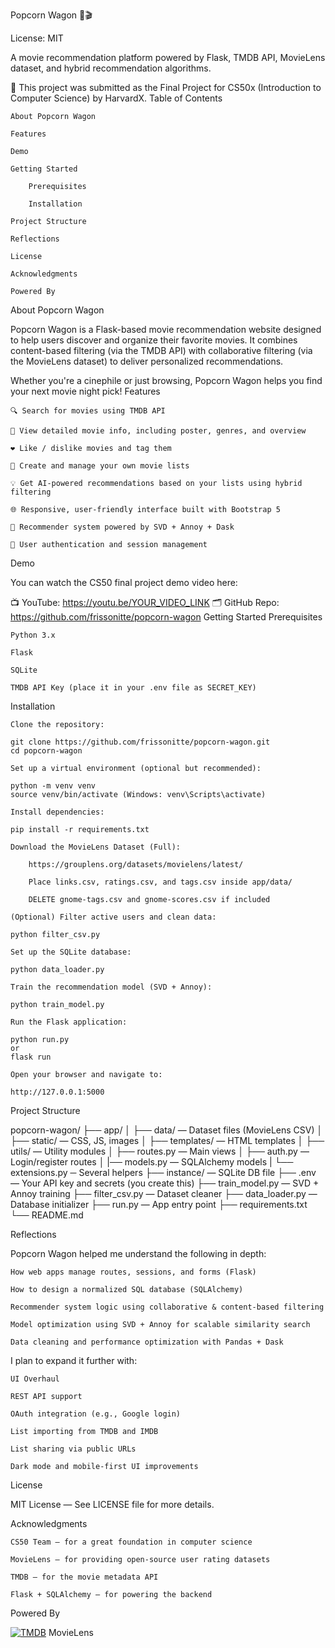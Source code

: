 Popcorn Wagon 🍿🎬

License: MIT

A movie recommendation platform powered by Flask, TMDB API, MovieLens dataset, and hybrid recommendation algorithms.

📌 This project was submitted as the Final Project for CS50x (Introduction to Computer Science) by HarvardX.
Table of Contents

    About Popcorn Wagon

    Features

    Demo

    Getting Started

        Prerequisites

        Installation

    Project Structure

    Reflections

    License

    Acknowledgments

    Powered By

About Popcorn Wagon

Popcorn Wagon is a Flask-based movie recommendation website designed to help users discover and organize their favorite movies. It combines content-based filtering (via the TMDB API) with collaborative filtering (via the MovieLens dataset) to deliver personalized recommendations.

Whether you're a cinephile or just browsing, Popcorn Wagon helps you find your next movie night pick!
Features

    🔍 Search for movies using TMDB API

    📄 View detailed movie info, including poster, genres, and overview

    ❤️ Like / dislike movies and tag them

    📝 Create and manage your own movie lists

    💡 Get AI-powered recommendations based on your lists using hybrid filtering

    🌐 Responsive, user-friendly interface built with Bootstrap 5

    🧠 Recommender system powered by SVD + Annoy + Dask

    🔐 User authentication and session management

Demo

You can watch the CS50 final project demo video here:

📺 YouTube: https://youtu.be/YOUR_VIDEO_LINK
🗂️ GitHub Repo: https://github.com/frissonitte/popcorn-wagon
Getting Started
Prerequisites

    Python 3.x

    Flask

    SQLite

    TMDB API Key (place it in your .env file as SECRET_KEY)

Installation

    Clone the repository:

    git clone https://github.com/frissonitte/popcorn-wagon.git
    cd popcorn-wagon

    Set up a virtual environment (optional but recommended):

    python -m venv venv
    source venv/bin/activate (Windows: venv\Scripts\activate)

    Install dependencies:

    pip install -r requirements.txt

    Download the MovieLens Dataset (Full):

        https://grouplens.org/datasets/movielens/latest/

        Place links.csv, ratings.csv, and tags.csv inside app/data/

        DELETE gnome-tags.csv and gnome-scores.csv if included

    (Optional) Filter active users and clean data:

    python filter_csv.py

    Set up the SQLite database:

    python data_loader.py

    Train the recommendation model (SVD + Annoy):

    python train_model.py

    Run the Flask application:

    python run.py
    or
    flask run

    Open your browser and navigate to:

    http://127.0.0.1:5000

Project Structure

popcorn-wagon/
├── app/
│ ├── data/ — Dataset files (MovieLens CSV)
│ ├── static/ — CSS, JS, images
│ ├── templates/ — HTML templates
│ ├── utils/ — Utility modules
│ ├── routes.py — Main views
│ ├── auth.py — Login/register routes
│ |── models.py — SQLAlchemy models
| └── extensions.py ─ Several helpers
├── instance/ — SQLite DB file
├── .env — Your API key and secrets (you create this)
├── train_model.py — SVD + Annoy training
├── filter_csv.py — Dataset cleaner
├── data_loader.py — Database initializer
├── run.py — App entry point
├── requirements.txt
└── README.md

Reflections

Popcorn Wagon helped me understand the following in depth:

    How web apps manage routes, sessions, and forms (Flask)

    How to design a normalized SQL database (SQLAlchemy)

    Recommender system logic using collaborative & content-based filtering

    Model optimization using SVD + Annoy for scalable similarity search

    Data cleaning and performance optimization with Pandas + Dask

I plan to expand it further with:

    UI Overhaul

    REST API support

    OAuth integration (e.g., Google login)

    List importing from TMDB and IMDB

    List sharing via public URLs

    Dark mode and mobile-first UI improvements

License

MIT License — See LICENSE file for more details.

Acknowledgments

    CS50 Team — for a great foundation in computer science

    MovieLens — for providing open-source user rating datasets

    TMDB — for the movie metadata API

    Flask + SQLAlchemy — for powering the backend

Powered By

[![TMDB](https://www.themoviedb.org/assets/2/v4/logos/v2/blue_square_2-d537fb228cf3ded904ef09b136fe3fec72548ebc1fea3fbbd1ad9e36364db38b.svg)](https://www.themoviedb.org/)
MovieLens
